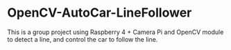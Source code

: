# OpenCV-AutoCar-LineFollower
This is a group project using Raspberry 4 + Camera Pi and OpenCV module to detect a line, and control the car to follow the line.
